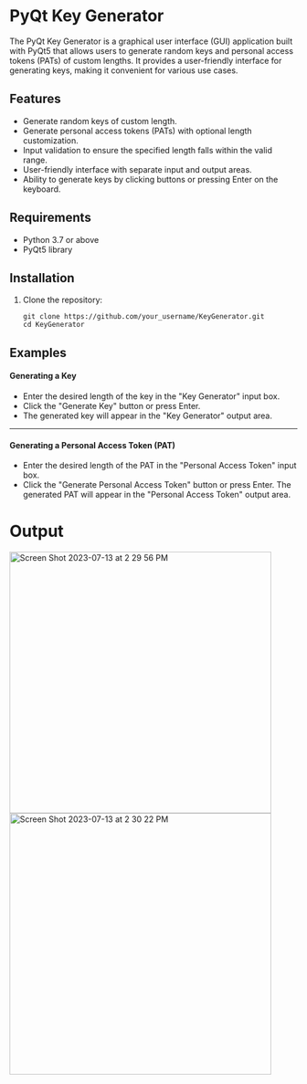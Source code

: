 # PyQt Key Generator

The PyQt Key Generator is a graphical user interface (GUI) application built with PyQt5 that allows users to generate random keys and personal access tokens (PATs) of custom lengths. It provides a user-friendly interface for generating keys, making it convenient for various use cases.

## Features

- Generate random keys of custom length.
- Generate personal access tokens (PATs) with optional length customization.
- Input validation to ensure the specified length falls within the valid range.
- User-friendly interface with separate input and output areas.
- Ability to generate keys by clicking buttons or pressing Enter on the keyboard.

## Requirements

- Python 3.7 or above
- PyQt5 library

## Installation

1. Clone the repository:

   ```shell
   git clone https://github.com/your_username/KeyGenerator.git
   cd KeyGenerator
    ```

## Examples
#### Generating a Key
- Enter the desired length of the key in the "Key Generator" input box.
- Click the "Generate Key" button or press Enter.
- The generated key will appear in the "Key Generator" output area.

---
#### Generating a Personal Access Token (PAT)
- Enter the desired length of the PAT in the "Personal Access Token" input box.
- Click the "Generate Personal Access Token" button or press Enter.
The generated PAT will appear in the "Personal Access Token" output area.

# Output
<img width="458" alt="Screen Shot 2023-07-13 at 2 29 56 PM" src="https://github.com/yousefabuz17/KeyGenerator/assets/68834704/b646356d-5003-4f9b-bbff-9b333b028453">
<img width="458" alt="Screen Shot 2023-07-13 at 2 30 22 PM" src="https://github.com/yousefabuz17/KeyGenerator/assets/68834704/e507f26f-0809-47e6-a481-43be78147569">